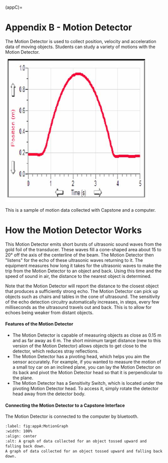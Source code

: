 (appC)=
# Appendix B - Motion Detector

The Motion Detector is used to collect position, velocity and acceleration data of moving objects. Students can study a variety of motions with the Motion Detector.

![](../figures/_page_84_Figure_2.jpeg)

This is a sample of motion data collected with Capstone and a computer.

# How the Motion Detector Works

This Motion Detector emits short bursts of ultrasonic sound waves from the gold foil of the transducer. These waves fill a cone-shaped area about 15 to 20° off the axis of the centerline of the beam. The Motion Detector then "listens" for the echo of these ultrasonic waves returning to it. The equipment measures how long it takes for the ultrasonic waves to make the trip from the Motion Detector to an object and back. Using this time and the speed of sound in air, the distance to the nearest object is determined.

Note that the Motion Detector will report the distance to the closest object that produces a sufficiently strong echo. The Motion Detector can pick up objects such as chairs and tables in the cone of ultrasound. The sensitivity of the echo detection circuitry automatically increases, in steps, every few milliseconds as the ultrasound travels out and back. This is to allow for echoes being weaker from distant objects.

#### Features of the Motion Detector

- The Motion Detector is capable of measuring objects as close as 0.15 m and as far away as 6 m. The short minimum target distance (new to this version of the Motion Detector) allows objects to get close to the detector, which reduces stray reflections.
- The Motion Detector has a pivoting head, which helps you aim the sensor accurately. For example, if you wanted to measure the motion of a small toy car on an inclined plane, you can lay the Motion Detector on its back and pivot the Motion Detector head so that it is perpendicular to the plane.
- The Motion Detector has a Sensitivity Switch, which is located under the pivoting Motion Detector head. To access it, simply rotate the detector head away from the detector body.

#### Connecting the Motion Detector to a Capstone Interface

The Motion Detector is connected to the computer by bluetooth. 

```{figure} ../figures/appA/MotionGraph.png
:label: fig:appA:MotionGraph
:width: 100%
:align: center
:alt: A graph of data collected for an object tossed upward and falling back down.
A graph of data collected for an object tossed upward and falling back down.
```
